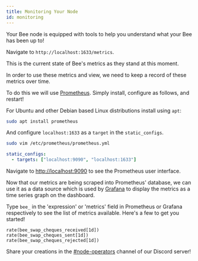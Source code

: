 ```yaml
---
title: Monitoring Your Node
id: monitoring
---
```


Your Bee node is equipped with tools to help you understand what your Bee has been up to!

Navigate to `http://localhost:1633/metrics`.

This is the current state of Bee's metrics as they stand at this moment.

In order to use these metrics and view, we need to keep a record of these metrics over time.

To do this we will use [Prometheus](https://prometheus.io/docs/introduction/overview/). Simply install, configure as follows, and restart!

For Ubuntu and other Debian based Linux distributions install using `apt`:

```bash
sudo apt install prometheus
```

And configure `localhost:1633` as a `target` in the `static_configs`.

```bash
sudo vim /etc/prometheus/prometheus.yml
```

```yaml
static_configs:
  - targets: ["localhost:9090", "localhost:1633"]
```

Navigate to [http://localhost:9090](http://localhost:9090) to see the Prometheus user interface.

Now that our metrics are being scraped into Prometheus' database, we can use it as a data source which is used by [Grafana](https://grafana.com/oss/grafana/) to display the metrics as a time series graph on the dashboard.

Type `bee_` in the 'expression' or 'metrics' field in Prometheus or Grafana respectively to see the list of metrics available. Here's a few to get you started!

```
rate(bee_swap_cheques_received[1d])
rate(bee_swap_cheques_sent[1d])
rate(bee_swap_cheques_rejected[1d])
```

Share your creations in the [#node-operators](https://discord.gg/X3ph5yGRFU) channel of our Discord server!
